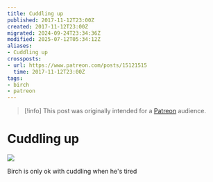 ```yaml
---
title: Cuddling up
published: 2017-11-12T23:00Z
created: 2017-11-12T23:00Z
migrated: 2024-09-24T23:34:36Z
modified: 2025-07-12T05:34:12Z
aliases:
- Cuddling up
crossposts:
- url: https://www.patreon.com/posts/15121515
  time: 2017-11-12T23:00Z
tags:
- birch
- patreon
---
```


> [!info]
> This post was originally intended for a [Patreon](../tags/patreon.md) audience.

# Cuddling up

![](https://vimeo.com/578698807)

Birch is only ok with cuddling when he's tired

